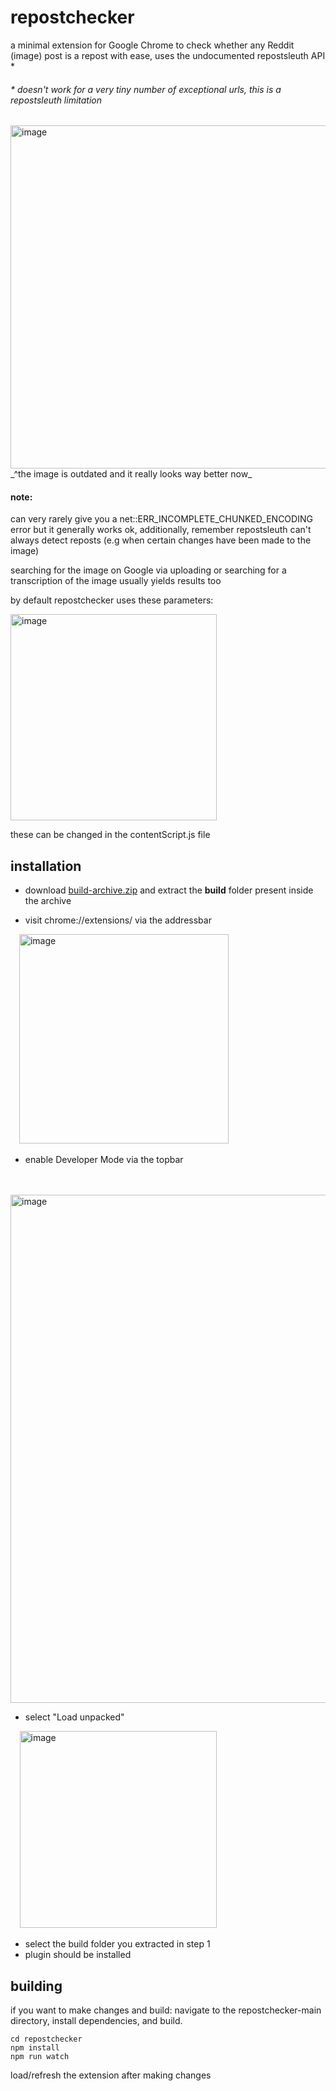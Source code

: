 # repostchecker
a minimal extension for Google Chrome to check whether any Reddit (image) post is a repost with ease, uses the undocumented repostsleuth API * 

###### \* doesn't work for a very tiny number of exceptional urls, this is a repostsleuth limitation

<img width="549" alt="image" src="https://user-images.githubusercontent.com/68165727/183236002-c85151ba-fcb3-4fa3-8769-550e659891a2.png">
_^the image is outdated and it really looks way better now_

#### note: 
can very rarely give you a net::ERR_INCOMPLETE_CHUNKED_ENCODING error but it generally works ok, 
additionally, remember repostsleuth can't always detect reposts  (e.g when certain changes have been made to the image) 

searching for the image on Google via uploading or searching for a transcription of the image usually yields results too

by default repostchecker uses these parameters:

<img width="330" alt="image" src="https://user-images.githubusercontent.com/68165727/145656649-d8136791-5cdc-47dc-a265-56838f296349.png">

these can be changed in the contentScript.js file

## installation
* download [build-archive.zip](/build-archive) and extract the **build** folder present inside the archive

* visit chrome://extensions/ via the addressbar

       <img width="335" alt="image" src="https://user-images.githubusercontent.com/68165727/145637973-0709fe69-fc9e-461c-b2ec-4a008fed0596.png">

* enable Developer Mode via the topbar

        
          <img width="813" alt="image" src="https://user-images.githubusercontent.com/68165727/145638374-2199cf63-4c5a-4ed4-b6a7-33d702475a08.png">
* select "Load unpacked"

        <img width="315" alt="image" src="https://user-images.githubusercontent.com/68165727/145638581-0c395211-feca-4c9b-8bc1-ebeef6ca29eb.png">
* select the build folder you extracted in step 1
* plugin should be installed

 

## building
if you want to make changes and build: navigate to the repostchecker-main directory, install dependencies, and build.
 
``` 
cd repostchecker
npm install
npm run watch
```
load/refresh the extension after making changes
